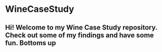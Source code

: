 # WineCaseStudy
## Hi! Welcome to my Wine Case Study repository. Check out some of my findings and have some fun. Bottoms up

